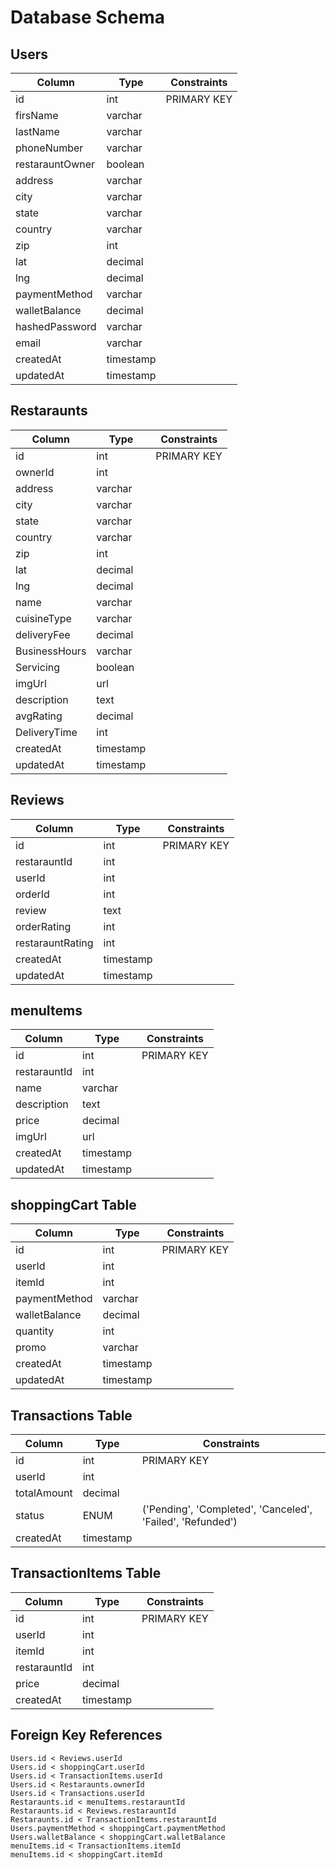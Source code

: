 # Database Schema

## Users
| Column | Type | Constraints |
|--------|------|-------------|
| id | int | PRIMARY KEY |
| firsName | varchar | |
| lastName | varchar | |
| phoneNumber | varchar | |
| restarauntOwner | boolean | |
| address | varchar | |
| city | varchar | |
| state | varchar | |
| country | varchar | |
| zip | int | |
| lat | decimal | |
| lng | decimal | |
| paymentMethod | varchar | |
| walletBalance | decimal | |
| hashedPassword | varchar | |
| email | varchar | |
| createdAt | timestamp | |
| updatedAt | timestamp | |

## Restaraunts
| Column | Type | Constraints |
|--------|------|-------------|
| id | int | PRIMARY KEY |
| ownerId | int | |
| address | varchar | |
| city | varchar | |
| state | varchar | |
| country | varchar | |
| zip | int | |
| lat | decimal | |
| lng | decimal | |
| name | varchar | |
| cuisineType | varchar | |
| deliveryFee | decimal | |
| BusinessHours | varchar | |
| Servicing | boolean | |
| imgUrl | url | |
| description | text | |
| avgRating | decimal | |
| DeliveryTime | int | |
| createdAt | timestamp | |
| updatedAt | timestamp | |

## Reviews
| Column | Type | Constraints |
|--------|------|-------------|
| id | int | PRIMARY KEY |
| restarauntId | int | |
| userId | int | |
| orderId | int | |
| review | text | |
| orderRating | int | |
| restarauntRating | int | |
| createdAt | timestamp | |
| updatedAt | timestamp | |

## menuItems
| Column | Type | Constraints |
|--------|------|-------------|
| id | int | PRIMARY KEY |
| restarauntId | int | |
| name | varchar | |
| description | text | |
| price | decimal | |
| imgUrl | url | |
| createdAt | timestamp | |
| updatedAt | timestamp | |

## shoppingCart Table
| Column | Type | Constraints |
|--------|------|-------------|
| id | int | PRIMARY KEY |
| userId | int | |
| itemId | int | |
| paymentMethod | varchar | |
| walletBalance | decimal | |
| quantity | int | |
| promo | varchar | |
| createdAt | timestamp | |
| updatedAt | timestamp | |

## Transactions Table
| Column | Type | Constraints |
|--------|------|-------------|
| id | int | PRIMARY KEY |
| userId | int | |
| totalAmount | decimal | |
| status | ENUM | ('Pending', 'Completed', 'Canceled', 'Failed', 'Refunded') |
| createdAt | timestamp | |

## TransactionItems Table
| Column | Type | Constraints |
|--------|------|-------------|
| id | int | PRIMARY KEY |
| userId | int | |
| itemId | int | |
| restarauntId | int | |
| price | decimal | |
| createdAt | timestamp | |

## Foreign Key References
```
Users.id < Reviews.userId
Users.id < shoppingCart.userId
Users.id < TransactionItems.userId
Users.id < Restaraunts.ownerId
Users.id < Transactions.userId
Restaraunts.id < menuItems.restarauntId
Restaraunts.id < Reviews.restarauntId
Restaraunts.id < TransactionItems.restarauntId
Users.paymentMethod < shoppingCart.paymentMethod
Users.walletBalance < shoppingCart.walletBalance
menuItems.id < TransactionItems.itemId
menuItems.id < shoppingCart.itemId
```
